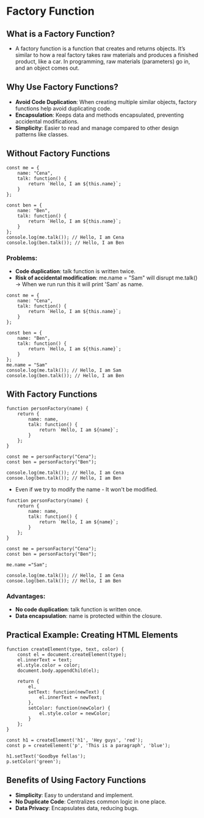 # Factory Function

## What is a Factory Function?
- A factory function is a function that creates and returns objects. It’s similar to how a real factory takes raw materials and produces a finished product, like a car. In programming, raw materials (parameters) go in, and an object comes out.

## Why Use Factory Functions?
- **Avoid Code Duplication**: When creating multiple similar objects, factory functions help avoid duplicating code.
- **Encapsulation**: Keeps data and methods encapsulated, preventing accidental modifications.
- **Simplicity**: Easier to read and manage compared to other design patterns like classes.

## Without Factory Functions

```
const me = {
    name: "Cena",
    talk: function() {
        return `Hello, I am ${this.name}`;
    }
};

const ben = {
    name: "Ben",
    talk: function() {
        return `Hello, I am ${this.name}`;
    }
};
console.log(me.talk()); // Hello, I am Cena
console.log(ben.talk()); // Hello, I am Ben
```

### Problems:

- **Code duplication**: talk function is written twice.
- **Risk of accidental modification**: me.name = "Sam" will disrupt me.talk() -> When we run run this it will print 'Sam' as name.

```
const me = {
    name: "Cena",
    talk: function() {
        return `Hello, I am ${this.name}`;
    }
};

const ben = {
    name: "Ben",
    talk: function() {
        return `Hello, I am ${this.name}`;
    }
};
me.name = "Sam"
console.log(me.talk()); // Hello, I am Sam
console.log(ben.talk()); // Hello, I am Ben
```

## With Factory Functions
```
function personFactory(name) {
    return {
        name: name,
        talk: function() {
            return `Hello, I am ${name}`;
        }
    };
}

const me = personFactory("Cena");
const ben = personFactory("Ben");

console.log(me.talk()); // Hello, I am Cena
consoe.log(ben.talk()); // Hello, I am Ben
```

- Even if we try to modify the name - It won't be modified.

```
function personFactory(name) {
    return {
        name: name,
        talk: function() {
            return `Hello, I am ${name}`;
        }
    };
}

const me = personFactory("Cena");
const ben = personFactory("Ben");

me.name ="Sam";

console.log(me.talk()); // Hello, I am Cena
consoe.log(ben.talk()); // Hello, I am Ben
```
### Advantages:

- **No code duplication**: talk function is written once.
- **Data encapsulation**: name is protected within the closure.

## Practical Example: Creating HTML Elements

```
function createElement(type, text, color) {
    const el = document.createElement(type);
    el.innerText = text;
    el.style.color = color;
    document.body.appendChild(el);

    return {
        el,
        setText: function(newText) {
            el.innerText = newText;
        },
        setColor: function(newColor) {
            el.style.color = newColor;
        }
    };
}

const h1 = createElement('h1', 'Hey guys', 'red');
const p = createElement('p', 'This is a paragraph', 'blue');

h1.setText('Goodbye fellas');
p.setColor('green');
```

## Benefits of Using Factory Functions
- **Simplicity**: Easy to understand and implement.
- **No Duplicate Code**: Centralizes common logic in one place.
- **Data Privacy**: Encapsulates data, reducing bugs.